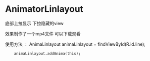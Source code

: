 # AnimatorLinlayout
底部上拉显示 下拉隐藏的view

效果制作了一个mp4文件  可以下载观看

使用方法 ：
        AnimaLinlayout animaLinlayout = findViewById(R.id.line);
        
        animaLinlayout.addAnima(this);
   
